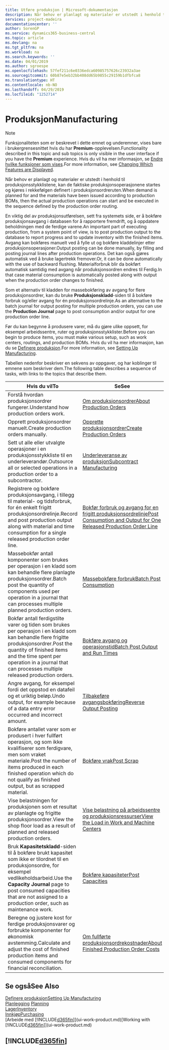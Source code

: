```yaml
---
title: Utføre produksjon | Microsoft-dokumentasjon
description: Når behov er planlagt og materialer er utstedt i henhold til produksjonsstykklistene, kan de faktiske produksjonsoperasjonene startes og kjøres i rekkefølgen definert i produksjonsordreruten.
services: project-madeira
documentationcenter: ''
author: SorenGP
ms.service: dynamics365-business-central
ms.topic: article
ms.devlang: na
ms.tgt_pltfrm: na
ms.workload: na
ms.search.keywords: ''
ms.date: 04/01/2019
ms.author: sgroespe
ms.openlocfilehash: 57fef211c6e0336edca60985757626c23932a3ae
ms.sourcegitcommit: 60b87e5eb32bb408dd65b9855c29159b1dfbfca8
ms.translationtype: HT
ms.contentlocale: nb-NO
ms.lasthandoff: 04/29/2019
ms.locfileid: "1252714"
---
```

# <a name="manufacturing"></a><span data-ttu-id="4f463-103">Produksjon</span><span class="sxs-lookup"><span data-stu-id="4f463-103">Manufacturing</span></span>
> [!NOTE]
> <span data-ttu-id="4f463-104">Funksjonaliteten som er beskrevet i dette emnet og underemner, vises bare i brukergrensesnittet hvis du har **Premium**-opplevelsen.</span><span class="sxs-lookup"><span data-stu-id="4f463-104">Functionality described in this topic and sub topics is only visible in the user interface if you have the **Premium** experience.</span></span> <span data-ttu-id="4f463-105">Hvis du vil ha mer informasjon, se [Endre hvilke funksjoner som vises](ui-experiences.md).</span><span class="sxs-lookup"><span data-stu-id="4f463-105">For more information, see [Changing Which Features are Displayed](ui-experiences.md).</span></span>

<span data-ttu-id="4f463-106">Når behov er planlagt og materialer er utstedt i henhold til produksjonsstykklistene, kan de faktiske produksjonsoperasjonene startes og kjøres i rekkefølgen definert i produksjonsordreruten.</span><span class="sxs-lookup"><span data-stu-id="4f463-106">When demand is planned for and the materials have been issued according to production BOMs, then the actual production operations can start and be executed in the sequence defined by the production order routing.</span></span>  

<span data-ttu-id="4f463-107">En viktig del av produksjonsutførelsen, sett fra systemets side, er å bokføre produksjonsavgang i databasen for å rapportere fremdrift, og å oppdatere beholdningen med de ferdige varene.</span><span class="sxs-lookup"><span data-stu-id="4f463-107">An important part of executing production, from a system point of view, is to post production output to the database to report progress and to update inventory with the finished items.</span></span> <span data-ttu-id="4f463-108">Avgang kan bokføres manuelt ved å fylle ut og bokføre kladdelinjer etter produksjonsoperasjoner.</span><span class="sxs-lookup"><span data-stu-id="4f463-108">Output posting can be done manually, by filling and posting journal lines after production operations.</span></span> <span data-ttu-id="4f463-109">Det kan også gjøres automatisk ved å bruke lagertrekk fremover.</span><span class="sxs-lookup"><span data-stu-id="4f463-109">Or, it can be done automatically with the use of backward flushing.</span></span> <span data-ttu-id="4f463-110">Materialforbruk blir da bokført automatisk samtidig med avgang når produksjonsordren endres til Ferdig.</span><span class="sxs-lookup"><span data-stu-id="4f463-110">In that case material consumption is automatically posted along with output when the production order changes to finished.</span></span>  

<span data-ttu-id="4f463-111">Som et alternativ til kladden for massebokføring av avgang for flere produksjonsordrer, kan du bruke **Produksjonskladd**-siden til å bokføre forbruk og/eller avgang for én produksjonsordrelinje.</span><span class="sxs-lookup"><span data-stu-id="4f463-111">As an alternative to the batch journal for output posting for multiple production orders, you can use the **Production Journal** page to post consumption and/or output for one production order line.</span></span>

<span data-ttu-id="4f463-112">Før du kan begynne å produsere varer, må du gjøre ulike oppsett, for eksempel arbeidssentre, ruter og produksjonsstykklister.</span><span class="sxs-lookup"><span data-stu-id="4f463-112">Before you can begin to produce items, you must make various setup, such as work centers, routings, and production BOMs.</span></span> <span data-ttu-id="4f463-113">Hvis du vil ha mer informasjon, kan du se [Definere produksjon](production-configure-production-processes.md).</span><span class="sxs-lookup"><span data-stu-id="4f463-113">For more information, see [Setting Up Manufacturing](production-configure-production-processes.md).</span></span>

<span data-ttu-id="4f463-114">Tabellen nedenfor beskriver en sekvens av oppgaver, og har koblinger til emnene som beskriver dem.</span><span class="sxs-lookup"><span data-stu-id="4f463-114">The following table describes a sequence of tasks, with links to the topics that describe them.</span></span>   

|<span data-ttu-id="4f463-115">**Hvis du vil**</span><span class="sxs-lookup"><span data-stu-id="4f463-115">**To**</span></span>|<span data-ttu-id="4f463-116">**Se**</span><span class="sxs-lookup"><span data-stu-id="4f463-116">**See**</span></span>|  
|------------|-------------|  
|<span data-ttu-id="4f463-117">Forstå hvordan produksjonsordrer fungerer.</span><span class="sxs-lookup"><span data-stu-id="4f463-117">Understand how production orders work.</span></span>|[<span data-ttu-id="4f463-118">Om produksjonsordrer</span><span class="sxs-lookup"><span data-stu-id="4f463-118">About Production Orders</span></span>](production-about-production-orders.md)|
|<span data-ttu-id="4f463-119">Opprett produksjonsordrer manuelt.</span><span class="sxs-lookup"><span data-stu-id="4f463-119">Create production orders manually.</span></span>|[<span data-ttu-id="4f463-120">Opprette produksjonsordrer</span><span class="sxs-lookup"><span data-stu-id="4f463-120">Create Production Orders</span></span>](production-how-to-create-production-orders.md)|
|<span data-ttu-id="4f463-121">Sett ut alle eller utvalgte operasjoner i en produksjonsstykkliste til en underleverandør.</span><span class="sxs-lookup"><span data-stu-id="4f463-121">Outsource all or selected operations in a production order to a subcontractor.</span></span>|[<span data-ttu-id="4f463-122">Underleveranse av produksjon</span><span class="sxs-lookup"><span data-stu-id="4f463-122">Subcontract Manufacturing</span></span>](production-how-to-subcontract-manufacturing.md)|
|<span data-ttu-id="4f463-123">Registrere og bokføre produksjonsavgang, i tillegg til material- og tidsforbruk, for én enkelt frigitt produksjonsordrelinje.</span><span class="sxs-lookup"><span data-stu-id="4f463-123">Record and post production output along with material and time consumption for a single released production order line.</span></span>|[<span data-ttu-id="4f463-124">Bokfør forbruk og avgang for en frigitt produksjonsordrelinje</span><span class="sxs-lookup"><span data-stu-id="4f463-124">Post Consumption and Output for One Released Production Order Line</span></span>](production-how-to-register-consumption-and-output.md)|  
|<span data-ttu-id="4f463-125">Massebokfør antall komponenter som brukes per operasjon i en kladd som kan behandle flere planlagte produksjonsordrer.</span><span class="sxs-lookup"><span data-stu-id="4f463-125">Batch post the quantity of components used per operation in a journal that can processes multiple planned production orders.</span></span>|[<span data-ttu-id="4f463-126">Massebokføre forbruk</span><span class="sxs-lookup"><span data-stu-id="4f463-126">Batch Post Consumption</span></span>](production-how-to-post-consumption.md)|
|<span data-ttu-id="4f463-127">Bokfør antall ferdigstilte varer og tiden som brukes per operasjon i en kladd som kan behandle flere frigitte produksjonsordrer.</span><span class="sxs-lookup"><span data-stu-id="4f463-127">Post the quantity of finished items and the time spent per operation in a journal that can processes multiple released production orders.</span></span>|[<span data-ttu-id="4f463-128">Bokføre avgang og operasjonstid</span><span class="sxs-lookup"><span data-stu-id="4f463-128">Batch Post Output and Run Times</span></span>](production-how-to-post-output-quantity.md)|
|<span data-ttu-id="4f463-129">Angre avgang, for eksempel fordi det oppstod en datafeil og et uriktig beløp.</span><span class="sxs-lookup"><span data-stu-id="4f463-129">Undo output, for example because of a data entry error occurred and incorrect amount.</span></span>  |[<span data-ttu-id="4f463-130">Tilbakeføre avgangsbokføring</span><span class="sxs-lookup"><span data-stu-id="4f463-130">Reverse Output Posting</span></span>](production-how-to-reverse-output-posting.md)|  
|<span data-ttu-id="4f463-131">Bokføre antallet varer som er produsert i hver fullført operasjon, og som ikke kvalifiserer som ferdigvare, men som vraket materiale.</span><span class="sxs-lookup"><span data-stu-id="4f463-131">Post the number of items produced in each finished operation which do not qualify as finished output, but as scrapped material.</span></span>|[<span data-ttu-id="4f463-132">Bokføre vrak</span><span class="sxs-lookup"><span data-stu-id="4f463-132">Post Scrap</span></span>](production-how-to-post-scrap.md)|
|<span data-ttu-id="4f463-133">Vise belastningen for produksjonen som et resultat av planlagte og frigitte produksjonsordrer.</span><span class="sxs-lookup"><span data-stu-id="4f463-133">View the shop floor load as a result of planned and released production orders.</span></span>|[<span data-ttu-id="4f463-134">Vise belastning på arbeidssentre og produksjonsressurser</span><span class="sxs-lookup"><span data-stu-id="4f463-134">View the Load in Work and Machine Centers</span></span>](production-how-to-view-the-load-on-work-centers.md)|      
|<span data-ttu-id="4f463-135">Bruk **Kapasitetskladd**-siden til å bokføre brukt kapasitet som ikke er tilordnet til en produksjonsordre, for eksempel vedlikeholdsarbeid.</span><span class="sxs-lookup"><span data-stu-id="4f463-135">Use the **Capacity Journal** page to post consumed capacities that are not assigned to a production order, such as maintenance work.</span></span>|[<span data-ttu-id="4f463-136">Bokføre kapasiteter</span><span class="sxs-lookup"><span data-stu-id="4f463-136">Post Capacities</span></span>](production-how-to-post-capacities.md)|  
|<span data-ttu-id="4f463-137">Beregne og justere kost for ferdige produksjonsvarer og forbrukte komponenter for økonomisk avstemming.</span><span class="sxs-lookup"><span data-stu-id="4f463-137">Calculate and adjust the cost of finished production items and consumed components for financial reconciliation.</span></span>|[<span data-ttu-id="4f463-138">Om fullførte produksjonsordrekostnader</span><span class="sxs-lookup"><span data-stu-id="4f463-138">About Finished Production Order Costs</span></span>](finance-about-finished-production-order-costs.md)|  

## <a name="see-also"></a><span data-ttu-id="4f463-139">Se også</span><span class="sxs-lookup"><span data-stu-id="4f463-139">See Also</span></span>  
[<span data-ttu-id="4f463-140">Definere produksjon</span><span class="sxs-lookup"><span data-stu-id="4f463-140">Setting Up Manufacturing</span></span>](production-configure-production-processes.md)  
<span data-ttu-id="4f463-141">[Planlegging](production-planning.md)    </span><span class="sxs-lookup"><span data-stu-id="4f463-141">[Planning](production-planning.md)    </span></span>  
[<span data-ttu-id="4f463-142">Lager</span><span class="sxs-lookup"><span data-stu-id="4f463-142">Inventory</span></span>](inventory-manage-inventory.md)  
[<span data-ttu-id="4f463-143">Innkjøp</span><span class="sxs-lookup"><span data-stu-id="4f463-143">Purchasing</span></span>](purchasing-manage-purchasing.md)  
<span data-ttu-id="4f463-144">[Arbeide med [!INCLUDE[d365fin](includes/d365fin_md.md)]](ui-work-product.md)</span><span class="sxs-lookup"><span data-stu-id="4f463-144">[Working with [!INCLUDE[d365fin](includes/d365fin_md.md)]](ui-work-product.md)</span></span>

## [!INCLUDE[d365fin](includes/free_trial_md.md)]  
